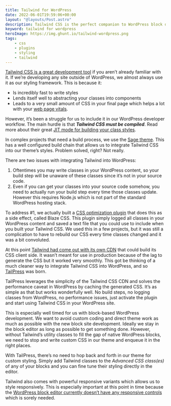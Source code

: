 ```yaml
---
title: Tailwind for WordPress
date: 2022-06-01T19:59:06+00:00
layout: "@layouts/Post.astro"
description: Tailwind CSS is the perfect companion to WordPress block development. However it''s been a struggle to integrate Tailwind for WordPress. Until now!
keyword: tailwind for wordpress
heroImage: https://img.ghunt.io/tailwind-wordpress.png
tags:
    - css
    - plugins
    - styling
    - tailwind
---
```


[Tailwind CSS is a great development tool](/posts/component-development-and-taillwind-css/) if you aren’t already familiar with it. If we’re developing any site outside of WordPress, we almost always use it as our styling framework. This is because it:

- Is incredibly fast to write styles
- Lends itself well to abstracting your classes into components
- Leads to a very small amount of CSS in your final page which helps a lot with your [web page vitals](https://web.dev/vitals/).

However, it’s been a struggle for us to include it in our WordPress developer workflow. The main hurdle is that ***Tailwind CSS must be compiled***. Read more about their great [JIT mode for building your class styles](https://v2.tailwindcss.com/docs/just-in-time-mode).

In complex projects that need a build process, we use the [Sage theme](https://roots.io/sage/). This has a well configured build chain that allows us to integrate Tailwind CSS into our theme’s styles. Problem solved, right? Not really.

There are two issues with integrating Tailwind into WordPress:

1. Oftentimes you may write classes in your WordPress content, so your build step will be unaware of these classes since it’s not in your source code.
2. Even if you can get your classes into your source code somehow, you need to actually run your build step every time those classes update. However this requires Node.js which is not part of the standard WordPress hosting stack.

To address #1, we actually built a [CSS optimization plugin](https://wordpress.org/plugins/blaze-css/) that does this as a side effect, called Blaze CSS. This plugin simply logged all classes in your WordPress content and saved a text file that you could use to include when you built your Tailwind CSS. We used this in a few projects, but it was still a complication to have to rebuild our CSS every time classes changed and it was a bit convoluted.

At this point [Tailwind had come out with its own CDN](https://tailwindcss.com/docs/installation/play-cdn) that could build its CSS client side. It wasn’t meant for use in production because of the lag to generate the CSS but it worked very smoothly. This got be thinking of a much cleaner way to integrate Tailwind CSS into WordPress, and so [TailPress](https://wordpress.org/plugins/tailpress/) was born.

TailPress leverages the simplicity of the Tailwind CSS CDN and solves the performance caveat in WordPress by caching the generated CSS. It’s as simple as that but works wonderfully well. No build steps, no logging classes from WordPress, no performance issues, just activate the plugin and start using Tailwind CSS in your WordPress site.

This is especially well timed for us with block-based WordPress development. We want to avoid custom coding and direct theme work as much as possible with the new block site development. Ideally we stay in the block editor as long as possible to get something done. However, without Tailwind’s utility classes to fill the gap of native WordPress blocks, we need to stop and write custom CSS in our theme and enqueue it in the right places.

With TailPress, there’s no need to hop back and forth in our theme for custom styling. Simply add Tailwind classes to the *Advanced CSS class(es)* of any of your blocks and you can fine tune their styling directly in the editor.

Tailwind also comes with powerful responsive variants which allows us to style responsively. This is especially important at this point in time because the [WordPress block editor currently doesn’t have any responsive controls](https://github.com/WordPress/gutenberg/issues/13363) which is sorely needed.